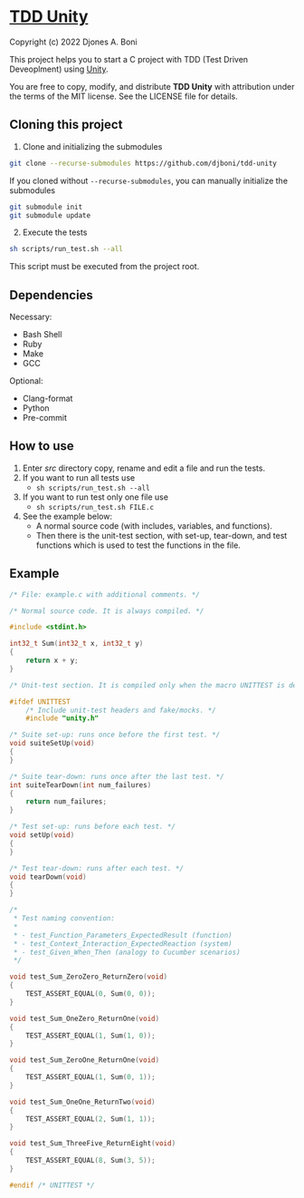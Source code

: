 # [TDD Unity](https://github.com/djboni/tdd-unity)

Copyright (c) 2022 Djones A. Boni

This project helps you to start a C project with TDD (Test Driven Deveoplment)
using [Unity](https://github.com/ThrowTheSwitch/Unity).

You are free to copy, modify, and distribute **TDD Unity** with attribution
under the terms of the MIT license. See the LICENSE file for details.

## Cloning this project

1. Clone and initializing the submodules

```sh
git clone --recurse-submodules https://github.com/djboni/tdd-unity
```

If you cloned without `--recurse-submodules`, you can manually initialize the
submodules

```sh
git submodule init
git submodule update
```

2. Execute the tests

```sh
sh scripts/run_test.sh --all
```

This script must be executed from the project root.

## Dependencies

Necessary:

- Bash Shell
- Ruby
- Make
- GCC

Optional:

- Clang-format
- Python
- Pre-commit

## How to use

1. Enter _src_ directory copy, rename and edit a file and run the tests.
2. If you want to run all tests use
   - `sh scripts/run_test.sh --all`
3. If you want to run test only one file use
   - `sh scripts/run_test.sh FILE.c`
4. See the example below:
   - A normal source code (with includes, variables, and functions).
   - Then there is the unit-test section, with set-up, tear-down, and test
     functions which is used to test the functions in the file.

## Example

```c
/* File: example.c with additional comments. */

/* Normal source code. It is always compiled. */

#include <stdint.h>

int32_t Sum(int32_t x, int32_t y)
{
    return x + y;
}

/* Unit-test section. It is compiled only when the macro UNITTEST is defined. */

#ifdef UNITTEST
    /* Include unit-test headers and fake/mocks. */
    #include "unity.h"

/* Suite set-up: runs once before the first test. */
void suiteSetUp(void)
{
}

/* Suite tear-down: runs once after the last test. */
int suiteTearDown(int num_failures)
{
    return num_failures;
}

/* Test set-up: runs before each test. */
void setUp(void)
{
}

/* Test tear-down: runs after each test. */
void tearDown(void)
{
}

/*
 * Test naming convention:
 *
 * - test_Function_Parameters_ExpectedResult (function)
 * - test_Context_Interaction_ExpectedReaction (system)
 * - test_Given_When_Then (analogy to Cucumber scenarios)
 */

void test_Sum_ZeroZero_ReturnZero(void)
{
    TEST_ASSERT_EQUAL(0, Sum(0, 0));
}

void test_Sum_OneZero_ReturnOne(void)
{
    TEST_ASSERT_EQUAL(1, Sum(1, 0));
}

void test_Sum_ZeroOne_ReturnOne(void)
{
    TEST_ASSERT_EQUAL(1, Sum(0, 1));
}

void test_Sum_OneOne_ReturnTwo(void)
{
    TEST_ASSERT_EQUAL(2, Sum(1, 1));
}

void test_Sum_ThreeFive_ReturnEight(void)
{
    TEST_ASSERT_EQUAL(8, Sum(3, 5));
}

#endif /* UNITTEST */
```
